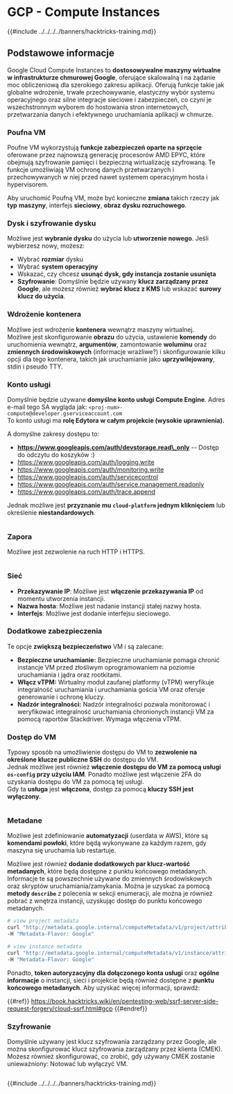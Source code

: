 # GCP - Compute Instances

{{#include ../../../../banners/hacktricks-training.md}}

## Podstawowe informacje

Google Cloud Compute Instances to **dostosowywalne maszyny wirtualne w infrastrukturze chmurowej Google**, oferujące skalowalną i na żądanie moc obliczeniową dla szerokiego zakresu aplikacji. Oferują funkcje takie jak globalne wdrożenie, trwałe przechowywanie, elastyczny wybór systemu operacyjnego oraz silne integracje sieciowe i zabezpieczeń, co czyni je wszechstronnym wyborem do hostowania stron internetowych, przetwarzania danych i efektywnego uruchamiania aplikacji w chmurze.

### Poufna VM

Poufne VM wykorzystują **funkcje zabezpieczeń oparte na sprzęcie** oferowane przez najnowszą generację procesorów AMD EPYC, które obejmują szyfrowanie pamięci i bezpieczną wirtualizację szyfrowaną. Te funkcje umożliwiają VM ochronę danych przetwarzanych i przechowywanych w niej przed nawet systemem operacyjnym hosta i hypervisorem.

Aby uruchomić Poufną VM, może być konieczne **zmiana** takich rzeczy jak **typ** **maszyny**, interfejs **sieciowy**, **obraz dysku rozruchowego**.

### Dysk i szyfrowanie dysku

Możliwe jest **wybranie dysku** do użycia lub **utworzenie nowego**. Jeśli wybierzesz nowy, możesz:

- Wybrać **rozmiar** dysku
- Wybrać **system operacyjny**
- Wskazać, czy chcesz **usunąć dysk, gdy instancja zostanie usunięta**
- **Szyfrowanie**: Domyślnie będzie używany **klucz zarządzany przez Google**, ale możesz również **wybrać klucz z KMS** lub wskazać **surowy klucz do użycia**.

### Wdrożenie kontenera

Możliwe jest wdrożenie **kontenera** wewnątrz maszyny wirtualnej.\
Możliwe jest skonfigurowanie **obrazu** do użycia, ustawienie **komendy** do uruchomienia wewnątrz, **argumentów**, zamontowanie **woluminu** oraz **zmiennych środowiskowych** (informacje wrażliwe?) i skonfigurowanie kilku opcji dla tego kontenera, takich jak uruchamianie jako **uprzywilejowany**, stdin i pseudo TTY.

### Konto usługi

Domyślnie będzie używane **domyślne konto usługi Compute Engine**. Adres e-mail tego SA wygląda jak: `<proj-num>-compute@developer.gserviceaccount.com`\
To konto usługi ma **rolę Edytora w całym projekcie (wysokie uprawnienia).**

A domyślne zakresy dostępu to:

- **https://www.googleapis.com/auth/devstorage.read\_only** -- Dostęp do odczytu do koszyków :)
- https://www.googleapis.com/auth/logging.write
- https://www.googleapis.com/auth/monitoring.write
- https://www.googleapis.com/auth/servicecontrol
- https://www.googleapis.com/auth/service.management.readonly
- https://www.googleapis.com/auth/trace.append

Jednak możliwe jest **przyznanie mu `cloud-platform` jednym kliknięciem** lub określenie **niestandardowych**.

<figure><img src="../../../../images/image (327).png" alt=""><figcaption></figcaption></figure>

### Zapora

Możliwe jest zezwolenie na ruch HTTP i HTTPS.

<figure><img src="../../../../images/image (326).png" alt=""><figcaption></figcaption></figure>

### Sieć

- **Przekazywanie IP**: Możliwe jest **włączenie przekazywania IP** od momentu utworzenia instancji.
- **Nazwa hosta**: Możliwe jest nadanie instancji stałej nazwy hosta.
- **Interfejs**: Możliwe jest dodanie interfejsu sieciowego.

### Dodatkowe zabezpieczenia

Te opcje **zwiększą bezpieczeństwo** VM i są zalecane:

- **Bezpieczne uruchamianie:** Bezpieczne uruchamianie pomaga chronić instancje VM przed złośliwym oprogramowaniem na poziomie uruchamiania i jądra oraz rootkitami.
- **Włącz vTPM:** Wirtualny moduł zaufanej platformy (vTPM) weryfikuje integralność uruchamiania i uruchamiania gościa VM oraz oferuje generowanie i ochronę kluczy.
- **Nadzór integralności:** Nadzór integralności pozwala monitorować i weryfikować integralność uruchamiania chronionych instancji VM za pomocą raportów Stackdriver. Wymaga włączenia vTPM.

### Dostęp do VM

Typowy sposób na umożliwienie dostępu do VM to **zezwolenie na określone klucze publiczne SSH** do dostępu do VM.\
Jednak możliwe jest również **włączenie dostępu do VM za pomocą usługi `os-config` przy użyciu IAM**. Ponadto możliwe jest włączenie 2FA do uzyskania dostępu do VM za pomocą tej usługi.\
Gdy ta **usługa** jest **włączona**, dostęp za pomocą **kluczy SSH jest wyłączony.**

<figure><img src="../../../../images/image (328).png" alt=""><figcaption></figcaption></figure>

### Metadane

Możliwe jest zdefiniowanie **automatyzacji** (userdata w AWS), które są **komendami powłoki**, które będą wykonywane za każdym razem, gdy maszyna się uruchamia lub restartuje.

Możliwe jest również **dodanie dodatkowych par klucz-wartość metadanych**, które będą dostępne z punktu końcowego metadanych. Informacje te są powszechnie używane do zmiennych środowiskowych oraz skryptów uruchamiania/zamykania. Można je uzyskać za pomocą **metody `describe`** z polecenia w sekcji enumeracji, ale można je również pobrać z wnętrza instancji, uzyskując dostęp do punktu końcowego metadanych.
```bash
# view project metadata
curl "http://metadata.google.internal/computeMetadata/v1/project/attributes/?recursive=true&alt=text" \
-H "Metadata-Flavor: Google"

# view instance metadata
curl "http://metadata.google.internal/computeMetadata/v1/instance/attributes/?recursive=true&alt=text" \
-H "Metadata-Flavor: Google"
```
Ponadto, **token autoryzacyjny dla dołączonego konta usługi** oraz **ogólne informacje** o instancji, sieci i projekcie będą również dostępne z **punktu końcowego metadanych**. Aby uzyskać więcej informacji, sprawdź:

{{#ref}}
https://book.hacktricks.wiki/en/pentesting-web/ssrf-server-side-request-forgery/cloud-ssrf.html#gcp
{{#endref}}

### Szyfrowanie

Domyślnie używany jest klucz szyfrowania zarządzany przez Google, ale można skonfigurować klucz szyfrowania zarządzany przez klienta (CMEK). Możesz również skonfigurować, co zrobić, gdy używany CMEK zostanie unieważniony: Notować lub wyłączyć VM.

<figure><img src="../../../../images/image (329).png" alt=""><figcaption></figcaption></figure>

{{#include ../../../../banners/hacktricks-training.md}}
